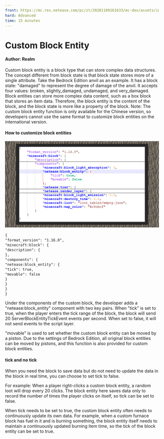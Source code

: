 ```yaml
--- 
front: https://mc.res.netease.com/pc/zt/20201109161633/mc-dev/assets/img/1_1.be3fdadc.jpg 
hard: Advanced 
time: 15 minutes 
--- 
```

# Custom Block Entity 
#### Author: Realm 

Custom block entity is a block type that can store complex data structures. The concept different from block state is that block state stores more of a single attribute. Take the Bedrock Edition anvil as an example. It has a block state: "damaged" to represent the degree of damage of the anvil. It accepts four values: broken, slightly_damaged, undamaged, and very_damaged. Block entities can store more complex data content, such as a box block that stores an item data. Therefore, the block entity is the content of the block, and the block state is more like a property of the block. Note: The custom block entity function is only available for the Chinese version, so developers cannot use the same format to customize block entities on the international version. 



#### How to customize block entities 

![](./images/1_1.jpg) 

``` 
{ 
"format_version": "1.16.0", 
"minecraft:block": { 
"description": { 
}, 
"components": { 
"netease:block_entity": { 
"tick": true, 
"movable": false 
} 
} 
} 
} 
``` 

Under the components of the custom block, the developer adds a "netease:block_entity" component with two key pairs. When "tick" is set to true, when the player enters the tick range of the block, the block will send 20 ServerBlockEntityTickEvent events per second. When set to false, it will not send events to the script layer. 

"movable" is used to set whether the custom block entity can be moved by a piston. Due to the settings of Bedrock Edition, all original block entities can be moved by pistons, and this function is also provided for custom block entities. 

#### tick and no tick 

When you need the block to save data but do not need to update the data in the block in real time, you can choose to set tick to false. 


For example: When a player right-clicks a custom block entity, a random loot will drop every 20 clicks. The block entity here saves data only to record the number of times the player clicks on itself, so tick can be set to false. 



When tick needs to be set to true, the custom block entity often needs to continuously update its own data. For example, when a custom furnace block has fuel in it and is burning something, the block entity itself needs to maintain a continuously updated burning item time, so the tick of the block entity can be set to true. 

